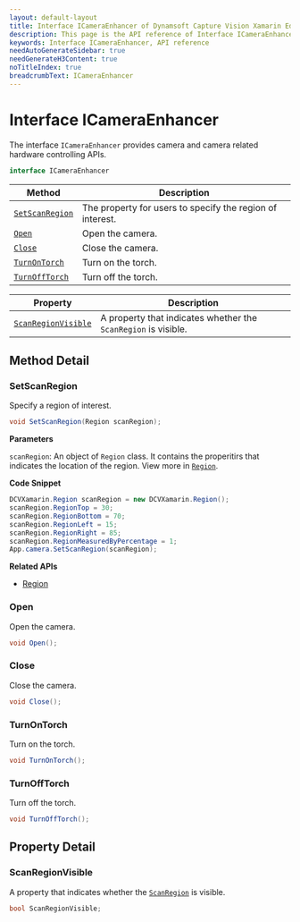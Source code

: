```yaml
---
layout: default-layout
title: Interface ICameraEnhancer of Dynamsoft Capture Vision Xamarin Edition
description: This page is the API reference of Interface ICameraEnhancer
keywords: Interface ICameraEnhancer, API reference
needAutoGenerateSidebar: true
needGenerateH3Content: true
noTitleIndex: true
breadcrumbText: ICameraEnhancer
---
```


# Interface ICameraEnhancer

The interface `ICameraEnhancer` provides camera and camera related hardware controlling APIs.

```c#
interface ICameraEnhancer
```

<style>table {width: 100%;}</style>

| Method | Description |
| ------- | ----------- |
| [`SetScanRegion`](#setscanregion) | The property for users to specify the region of interest. |
| [`Open`](#open) | Open the camera. |
| [`Close`](#close) | Close the camera. |
| [`TurnOnTorch`](#turnontorch) | Turn on the torch. |
| [`TurnOffTorch`](#turnofftorch) | Turn off the torch. |

| Property | Description |
| -------- | ----------- |
| [`ScanRegionVisible`](#scanregionvisible) | A property that indicates whether the `ScanRegion` is visible. |

## Method Detail

### SetScanRegion

Specify a region of interest.

```c#
void SetScanRegion(Region scanRegion);
```

**Parameters**

`scanRegion`: An object of `Region` class. It contains the properitirs that indicates the location of the region. View more in [`Region`](class-region.md).

**Code Snippet**

```c#
DCVXamarin.Region scanRegion = new DCVXamarin.Region();
scanRegion.RegionTop = 30;
scanRegion.RegionBottom = 70;
scanRegion.RegionLeft = 15;
scanRegion.RegionRight = 85;
scanRegion.RegionMeasuredByPercentage = 1;
App.camera.SetScanRegion(scanRegion);
```

**Related APIs**

- [Region](class-region.md)

### Open

Open the camera.

```c#
void Open();
```

### Close

Close the camera.

```c#
void Close();
```

### TurnOnTorch

Turn on the torch.

```c#
void TurnOnTorch();
```

### TurnOffTorch

Turn off the torch.

```c#
void TurnOffTorch();
```

## Property Detail

### ScanRegionVisible

A property that indicates whether the [`ScanRegion`](#scanregion) is visible.

```c#
bool ScanRegionVisible;
```
